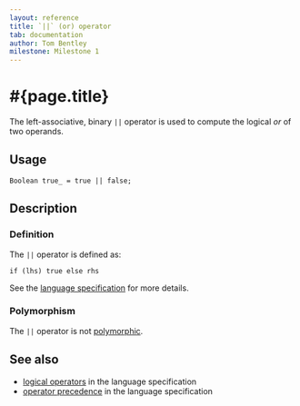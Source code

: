 ```yaml
---
layout: reference
title: `||` (or) operator
tab: documentation
author: Tom Bentley
milestone: Milestone 1
---
```


# #{page.title}

The left-associative, binary `||` operator is used to compute the 
logical *or* of two operands.

## Usage 

    Boolean true_ = true || false;

## Description

### Definition

The `||` operator is defined as:

    if (lhs) true else rhs

See the [language specification](#{site.urls.spec}#logicaloperators) for 
more details.

### Polymorphism

The `||` operator is not [polymorphic](/documentation/reference/operator/operator-polymorphism). 

## See also

* [logical operators](#{site.urls.spec}#logicaloperators) in the 
  language specification
* [operator precedence](#{site.urls.spec}#operatorprecedence) in the 
  language specification


